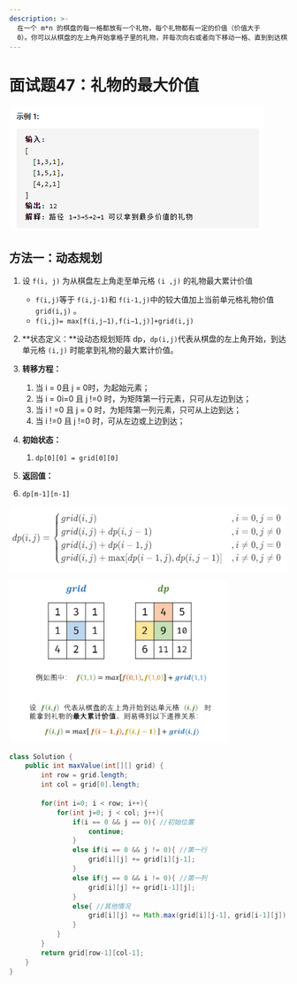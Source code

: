 ```yaml
---
description: >-
  在一个 m*n 的棋盘的每一格都放有一个礼物，每个礼物都有一定的价值（价值大于
  0）。你可以从棋盘的左上角开始拿格子里的礼物，并每次向右或者向下移动一格、直到到达棋盘的右下角。给定一个棋盘及其上面的礼物的价值，请计算你最多能拿到多少价值的礼物？
---
```


# 面试题47：礼物的最大价值

![](../.gitbook/assets/image.png)

## 方法一：动态规划

1. 设 `f(i, j)` 为从棋盘左上角走至单元格 `(i ,j)` 的礼物最大累计价值
   * `f(i,j)`等于 `f(i,j-1)`和 `f(i-1,j)`中的较大值加上当前单元格礼物价值 `grid(i,j)` 。
   * `f(i,j)= max[f(i,j−1),f(i−1,j)]+grid(i,j)`  
2. **状态定义：**设动态规划矩阵 dp，`dp(i,j)`代表从棋盘的左上角开始，到达单元格 `(i,j)` 时能拿到礼物的最大累计价值。
3. **转移方程：**
   1. 当 i = 0且 j = 0时，为起始元素；
   2. 当 i = 0i=0 且 j !=0 时，为矩阵第一行元素，只可从左边到达；
   3. 当 i ! =0 且 j = 0 时，为矩阵第一列元素，只可从上边到达；
   4. 当 i !=0 且 j !=0 时，可从左边或上边到达；
4. **初始状态：**
   1.  `dp[0][0] = grid[0][0]`  
5.  **返回值：** 

   1. `dp[m-1][n-1]` 

![](../.gitbook/assets/image%20%284%29.png)

![](../.gitbook/assets/image%20%2817%29.png)

```java
class Solution {
    public int maxValue(int[][] grid) {
        int row = grid.length;
        int col = grid[0].length;

        for(int i=0; i < row; i++){
            for(int j=0; j < col; j++){
                if(i == 0 && j == 0){ //初始位置
                    continue;
                }
                else if(i == 0 && j != 0){ //第一行
                    grid[i][j] += grid[i][j-1];
                }
                else if(j == 0 && i != 0){ //第一列
                    grid[i][j] += grid[i-1][j];
                }
                else{ //其他情况
                    grid[i][j] += Math.max(grid[i][j-1], grid[i-1][j]);
                }
            }
        }
        return grid[row-1][col-1];
    }
}
```

